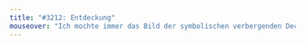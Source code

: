 ```yaml
---
title: "#3212: Entdeckung"
mouseover: "Ich mochte immer das Bild der symbolischen verbergenden Decke, die beim Entdecken vom gefundenen Objekt weggezogen wird."
---
```


